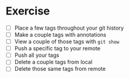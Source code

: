# Exercise

- [ ] Place a few tags throughout your git history
- [ ] Make a couple tags with annotations
- [ ] View a couple of those tags with `git show`
- [ ] Push a specific tag to your remote
- [ ] Push all your tags
- [ ] Delete a couple tags from local
- [ ] Delete those same tags from remote